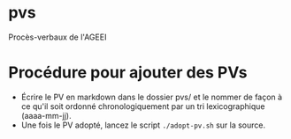 pvs
===

Procès-verbaux de l'AGEEI

# Procédure pour ajouter des PVs

* Écrire le PV en markdown dans le dossier pvs/ et le nommer de façon à ce qu'il soit ordonné chronologiquement par un tri lexicographique (aaaa-mm-jj).
* Une fois le PV adopté, lancez le script `./adopt-pv.sh` sur la source.
